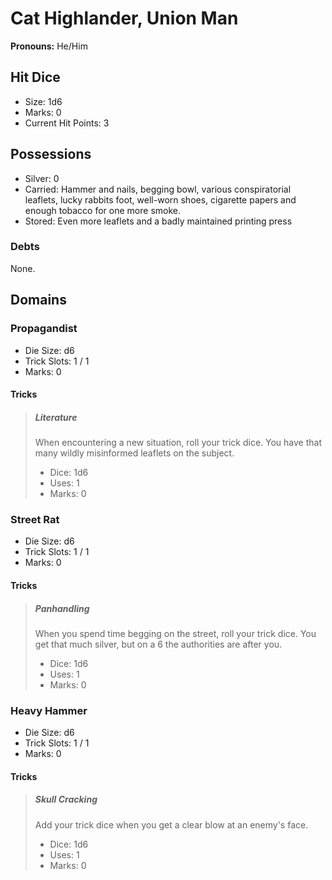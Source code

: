 # Cat Highlander, Union Man

**Pronouns:** He/Him

## Hit Dice

- Size: 1d6
- Marks: 0
- Current Hit Points: 3

## Possessions

- Silver: 0
- Carried: Hammer and nails, begging bowl, various conspiratorial leaflets, lucky rabbits foot, well-worn shoes, cigarette papers and enough tobacco for one more smoke.
- Stored: Even more leaflets and a badly maintained printing press

### Debts

None.

## Domains

### Propagandist

- Die Size: d6
- Trick Slots: 1 / 1
- Marks: 0

#### Tricks

> ##### Literature
>
> When encountering a new situation, roll your trick dice. You have that many wildly misinformed leaflets on the subject.
>
> - Dice: 1d6
> - Uses: 1
> - Marks: 0

### Street Rat

- Die Size: d6
- Trick Slots: 1 / 1
- Marks: 0

#### Tricks

> ##### Panhandling
>
> When you spend time begging on the street, roll your trick dice. You get that much silver, but on a 6 the authorities are after you.
>
> - Dice: 1d6
> - Uses: 1
> - Marks: 0

### Heavy Hammer

- Die Size: d6
- Trick Slots: 1 / 1
- Marks: 0

#### Tricks

> ##### Skull Cracking
>
> Add your trick dice when you get a clear blow at an enemy's face.
>
> - Dice: 1d6
> - Uses: 1
> - Marks: 0
